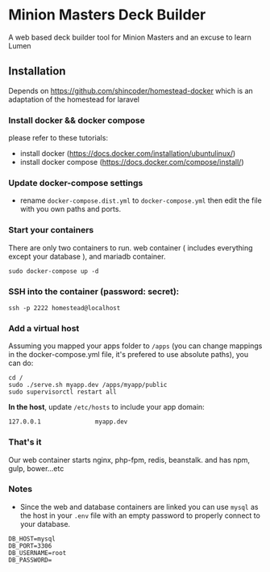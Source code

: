 # Minion Masters Deck Builder
A web based deck builder tool for Minion Masters and an excuse to learn Lumen

## Installation

Depends on https://github.com/shincoder/homestead-docker which is an adaptation of the homestead for laravel

### Install docker && docker compose
please refer to these tutorials:
* install docker (https://docs.docker.com/installation/ubuntulinux/)
* install docker compose (https://docs.docker.com/compose/install/)

### Update docker-compose settings
* rename ```docker-compose.dist.yml``` to ```docker-compose.yml``` then edit the file with you own
paths and ports.

### Start your containers
There are only two containers to run. web container ( includes everything except your database ),
and mariadb container.
```shell
sudo docker-compose up -d
```

### SSH into the container (password: secret):
```shell
ssh -p 2222 homestead@localhost
```

### Add a virtual host
Assuming you mapped your apps folder to ```/apps``` (you can change mappings in the docker-compose.yml file,
it's prefered to use absolute paths), you can do:
```shell
cd /
sudo ./serve.sh myapp.dev /apps/myapp/public
sudo supervisorctl restart all
```

**In the host**, update ``` /etc/hosts ``` to include your app domain:
```shell
127.0.0.1               myapp.dev
```

### That's it
Our web container starts nginx, php-fpm, redis, beanstalk. and has npm, gulp, bower...etc

### Notes
- Since the web and database containers are linked you can use ```mysql``` as  the host in your ```.env``` file with an empty password to properly connect to your database.
```
DB_HOST=mysql
DB_PORT=3306
DB_USERNAME=root
DB_PASSWORD=
```
